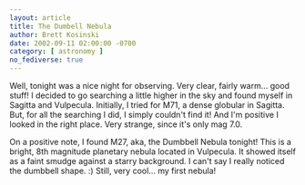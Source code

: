```yaml
---
layout: article
title: The Dumbell Nebula
author: Brett Kosinski
date: 2002-09-11 02:00:00 -0700
category: [ astronomy ]
no_fediverse: true
---
```


Well, tonight was a nice night for observing.  Very clear, fairly
warm... good stuff!  I decided to go searching a little higher
in the sky and found myself in Sagitta and Vulpecula.  Initially,
I tried for M71, a dense globular in Sagitta.  But, for all the
searching I did, I simply couldn't find it!  And I'm positive I
looked in the right place.  Very strange, since it's only mag 7.0.

On a positive note, I found M27, aka, the Dumbbell Nebula tonight!
This is a bright, 8th magnitude planetary nebula located in
Vulpecula.  It showed itself as a faint smudge against a starry
background.  I can't say I really noticed the dumbbell shape. :)
Still, very cool... my first nebula!

